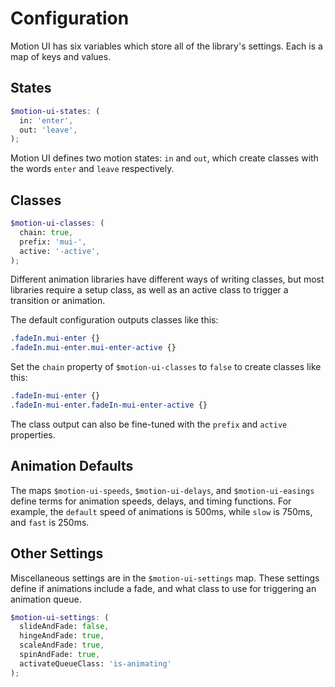 # Configuration

Motion UI has six variables which store all of the library's settings. Each is a map of keys and values.

## States

```scss
$motion-ui-states: (
  in: 'enter',
  out: 'leave',
);
```

Motion UI defines two motion states: `in` and `out`, which create classes with the words `enter` and `leave` respectively.

## Classes

```scss
$motion-ui-classes: (
  chain: true,
  prefix: 'mui-',
  active: '-active',
);
```

Different animation libraries have different ways of writing classes, but most libraries require a setup class, as well as an active class to trigger a transition or animation.

The default configuration outputs classes like this:

```css
.fadeIn.mui-enter {}
.fadeIn.mui-enter.mui-enter-active {}
```

Set the `chain` property of `$motion-ui-classes` to `false` to create classes like this:

```css
.fadeIn-mui-enter {}
.fadeIn-mui-enter.fadeIn-mui-enter-active {}
```

The class output can also be fine-tuned with the `prefix` and `active` properties.

## Animation Defaults

The maps `$motion-ui-speeds`, `$motion-ui-delays`, and `$motion-ui-easings` define terms for animation speeds, delays, and timing functions. For example, the `default` speed of animations is 500ms, while `slow` is 750ms, and `fast` is 250ms.

## Other Settings

Miscellaneous settings are in the `$motion-ui-settings` map. These settings define if animations include a fade, and what class to use for triggering an animation queue.

```scss
$motion-ui-settings: (
  slideAndFade: false,
  hingeAndFade: true,
  scaleAndFade: true,
  spinAndFade: true,
  activateQueueClass: 'is-animating'
);
```



